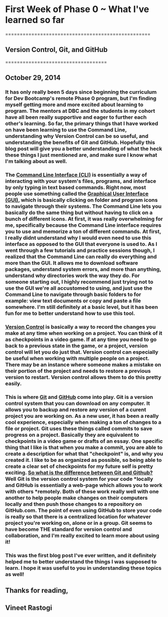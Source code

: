 
# First Week of Phase 0 ~ What I've learned so far
==================================================

## Version Control, Git, and GitHub
===================================

## October 29, 2014

>

### It has only really been 5 days since beginning the curriculum for Dev Bootcamp's remote Phase 0 program, but I'm finding myself getting more and more excited about learning to program. The mentors at DBC and the students in my cohort have all been really supportive and eager to further each other's learning. So far, the primary things that I have worked on have been learning to use the Command Line, understanding why Version Control can be so useful, and understanding the benefits of Git and GitHub. Hopefully this blog post will give you a better understanding of what the heck these things I just mentioned are, and make sure I know what I'm talking about as well. 

>

### The [Command Line Interface (CLI)](http://en.wikipedia.org/wiki/Command-line_interface) is essentially a way of interacting with your system's files, programs, and interface by only typing in text based commands. Right now, most people use something called the [Graphical User Interface (GUI)](http://en.wikipedia.org/wiki/Graphical_user_interface), which is basically clicking on folder and program icons to navigate through their systems. The Command Line lets you basically do the same thing but without having to click on a bunch of different icons. At first, it was really overwhelming for me, specifically because the Command Line interface requires you to use and memorize a ton of different commands. At first, I really didnt understand why I would even need to use this interface as opposed to the GUI that everyone is used to. As I went through a few tutorials and practice sessions though, I realized that the Command Line can really do everything and more than the GUI. It allows me to download software packages, understand system errors, and more than anything, understand why directories work the way they do. For someone starting out, I highly recommend just trying not to use the GUI we're all accustomed to using, and just use the Command Line to navigate through basic folders to for example: view text documents or copy and paste a file somewhere. I'm still definitely at a basic level, but it has been fun for me to better understand how to use this tool.

>

### [Version Control](http://www.git-scm.com/book/en/v2/Getting-Started-About-Version-Control) is basically a way to record the changes you make at any time when working on a project. You can think of it as checkpoints in a video game. If at any time you need to go back to a previous state in the game, or a project, version control will let you do just that. Version control can especially be useful when working with multiple people on a project. There may be an instance where someone makes a mistake on their portion of the project and needs to restore a previous version to restart. Version control allows them to do this pretty easily. 

>

### This is where [Git](http://www.git-scm.com/video/what-is-git) and [GitHub](http://techcrunch.com/2012/07/14/what-exactly-is-github-anyway/) come into play. Git is a version control system that you can download on any computer. It allows you to backup and restore any version of a curent project you are working on. As a new user, it has been a really cool experience, especially when making a ton of changes to a file or project. Git uses these things called commits to save progress on a project. Basically they are equivalent to checkpoints in a video game or drafts of an essay. One specific thing that I like is that when you make a commit, you are able to create a description for what that "checkpoint" is, and why you created it. I like to be as organized as possible, so being able to create a clear set of checkpoints for my future self is pretty exciting. [So what is the difference between Git and Github?](http://stackoverflow.com/questions/11816424/understanding-the-basics-of-git-and-github) Well Git is the version control system for your code *locally and GitHub is essentially a web-page which allows you to work with others *remotely. Both of these work really well with one another to help people make changes on their computers locally and then push those changes to a repository on GitHub.com. The point of even using GitHub to store your code is really so that there is a centralized location for whatever project you're working on, alone or in a group. Git seems to have become THE standard for version control and collaboration, and I'm really excited to learn more about using it!

>

### This was the first blog post I've ever written, and it definitely helped me to better understand the things I was supposed to learn. I hope it was useful to you in understanding these topics as well!

>

## Thanks for reading,

>

## Vineet Rastogi



